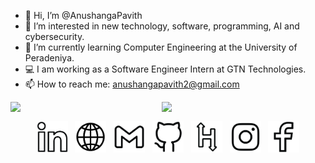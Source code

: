 - 👋 Hi, I’m @AnushangaPavith
- 👀 I’m interested in new technology, software, programming, AI and cybersecurity.
- 🌱 I’m currently learning Computer Engineering at the University of Peradeniya.
- 💻 I am working as a Software Engineer Intern at GTN Technologies.
- 📫 How to reach me: anushangapavith2@gmail.com

<p>
<!-- <img align="left" width="51%" src="https://github-readme-stats-ruby-one.vercel.app/api?username=AnushangaPavith&count_private=true&show_icons=true&theme=default&include_all_commits=true" /> -->
  
 <img align="left" width="48%" src="https://github-readme-stats.vercel.app/api?username=AnushangaPavith&count_private=true&show_icons=true&theme=default" />

<img align="left" width="45%" src="https://github-readme-stats.vercel.app/api/top-langs/?username=AnushangaPavith&layout=compact&hide=css&langs_count=6" />
<!-- <img align="left" width="45%" src="https://github-readme-stats.vercel.app/api/top-langs/?username=AnushangaPavith&layout=compact&langs_count=6" /> -->
</p>

&nbsp;
<br/>

<p align="center">
  <a href="https://www.linkedin.com/in/anushanga-pavith/"><img src="png/linkedin_line_black.png" alt="Linkedin account" style="width:50px;height:50px;"></a>
  &nbsp;
  <a href="https://anushangapavith.nicepage.io/"><img src="png/web_line_black.png" alt="Website" style="width:50px;height:50px;"></a>
  &nbsp;
  <a href="mailto:anushangapavith2@gmail.com"><img src="png/gmail_line_black.png" alt="e-mail" style="width:50px;height:50px;"></a>
  &nbsp;
  <a href="https://github.com/AnushangaPavith"><img src="png/github_line_black.png" alt="Github account" style="width:50px;height:50px;"></a>
  &nbsp;
  <a href="https://www.hackerrank.com/e18_anushanga"><img src="png/hackerrank_line_black_new.png" alt="e-mail" style="width:50px;height:50px;"></a>
  &nbsp;
  <a href="https://www.instagram.com/anushanga_pavith?r=nametag"><img src="png/instagram_line_black.png" alt="Instagram" style="width:50px;height:50px;"></a>
  &nbsp;
  <a href="https://www.facebook.com/anushanga.pavith/"><img src="png/facebook_line_black.png" alt="Facebook account" style="width:50px;height:50px;"></a>
</p>
